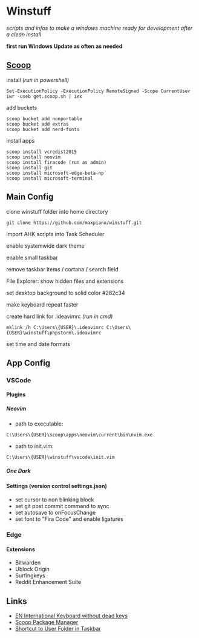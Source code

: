 # Winstuff

*scripts and infos to make a windows machine ready for development after a clean install*

**first run Windows Update as often as needed**

## [Scoop](https://github.com/lukesampson/scoop)

install *(run in powershell)*

``` 
Set-ExecutionPolicy -ExecutionPolicy RemoteSigned -Scope CurrentUser
iwr -useb get.scoop.sh | iex
```

add buckets

``` 
scoop bucket add nonportable
scoop bucket add extras
scoop bucket add nerd-fonts
```

install apps

``` 
scoop install vcredist2015
scoop install neovim
scoop install firacode (run as admin)
scoop install git
scoop install microsoft-edge-beta-np
scoop install microsoft-terminal
```

## Main Config

clone winstuff folder into home directory

``` 
git clone https://github.com/maxpiano/winstuff.git
```

import AHK scripts into Task Scheduler

enable systemwide dark theme

enable small taskbar

remove taskbar items / cortana / search field

File Explorer: show hidden files and extensions

set desktop background to solid color #282c34

make keyboard repeat faster

create hard link for .ideavimrc *(run in cmd)*

``` 
mklink /h C:\Users\{USER}\.ideavimrc C:\Users\{USER}\winstuff\phpstorm\.ideavimrc
```

set time and date formats

## App Config

### VSCode

#### Plugins

##### Neovim

* path to executable:

``` 
C:\Users\{USER}\scoop\apps\neovim\current\bin\nvim.exe 
```

* path to init.vim:

``` 
C:\Users\{USER}\winstuff\vscode\init.vim
```

##### One Dark

#### Settings (version control settings.json)

* set cursor to non blinking block
* set git post commit command to sync
* set autosave to onFocusChange
* set font to "Fira Code" and enable ligatures

### Edge

#### Extensions

* Bitwarden
* Ublock Origin
* Surfingkeys
* Reddit Enhancement Suite

## Links

* [EN International Keyboard without dead keys](https://github.com/thomasfaingnaert/win-us-intl-altgr/releases/download/v1.0/us-inter.zip)
* [Scoop Package Manager](https://github.com/lukesampson/scoop)
* [Shortcut to User Folder in Taskbar](https://www.howtogeek.com/howto/17415/set-the-windows-explorer-startup-folder-in-windows-7/)
